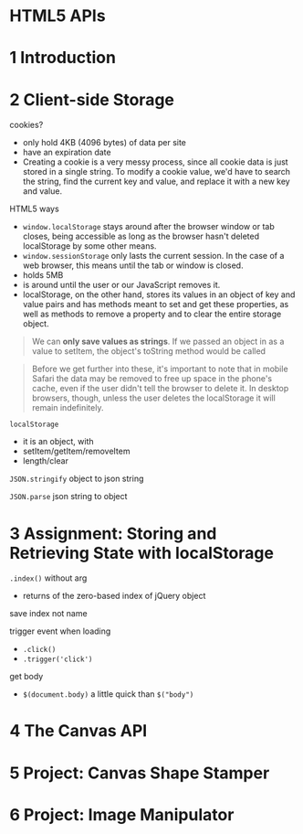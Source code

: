 HTML5 APIs
===========

# 1	Introduction

# 2	Client-side Storage

cookies? 
- only hold 4KB (4096 bytes) of data per site
- have an expiration date
- Creating a cookie is a very messy process, since all cookie data is just stored in a single string. To modify a cookie value, we'd have to search the string, find the current key and value, and replace it with a new key and value. 

HTML5 ways
- `window.localStorage` stays around after the browser window or tab closes, being accessible as long as the browser hasn't deleted localStorage by some other means.
- `window.sessionStorage` only lasts the current session. In the case of a web browser, this means until the tab or window is closed. 
- holds 5MB
- is around until the user or our JavaScript removes it.
- localStorage, on the other hand, stores its values in an object of key and value pairs and has methods meant to set and get these properties, as well as methods to remove a property and to clear the entire storage object.

> We can **only save values as strings**. If we passed an object in as a value to setItem, the object's toString method would be called 

> Before we get further into these, it's important to note that in mobile Safari the data may be removed to free up space in the phone's cache, even if the user didn't tell the browser to delete it. In desktop browsers, though, unless the user deletes the localStorage it will remain indefinitely.


`localStorage`
- it is an object, with
- setItem/getItem/removeItem
- length/clear

`JSON.stringify` object to json string

`JSON.parse` json string to object



# 3	Assignment: Storing and Retrieving State with localStorage

`.index()` without arg
- returns of the zero-based index of jQuery object

save index not name

trigger event when loading
- `.click()`
- `.trigger('click')`

get body
- `$(document.body)` a little quick than `$("body")`

# 4	The Canvas API


# 5	Project: Canvas Shape Stamper


# 6	Project: Image Manipulator